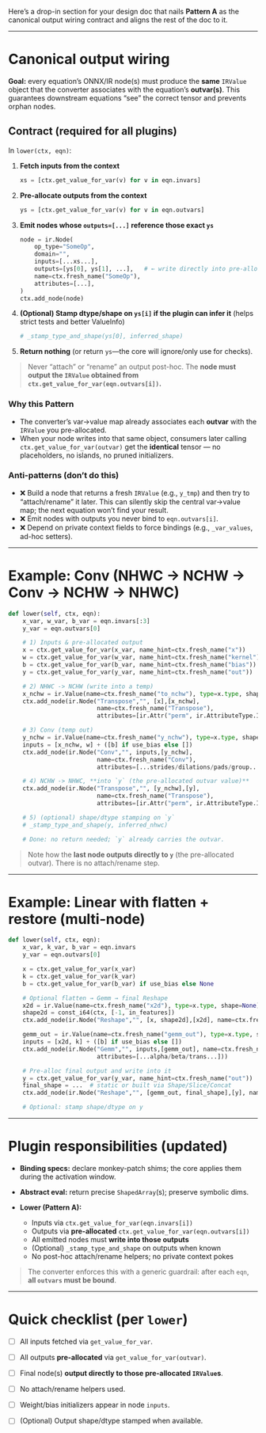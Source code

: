 Here’s a drop-in section for your design doc that nails **Pattern A** as the canonical output wiring contract and aligns the rest of the doc to it.

---

# Canonical output wiring 

**Goal:** every equation’s ONNX/IR node(s) must produce the **same** `IRValue` object that the converter associates with the equation’s **outvar(s)**. This guarantees downstream equations “see” the correct tensor and prevents orphan nodes.

## Contract (required for all plugins)

In `lower(ctx, eqn)`:

1. **Fetch inputs from the context**

   ```python
   xs = [ctx.get_value_for_var(v) for v in eqn.invars]
   ```
2. **Pre-allocate outputs from the context**

   ```python
   ys = [ctx.get_value_for_var(v) for v in eqn.outvars]
   ```
3. **Emit nodes whose `outputs=[...]` reference those exact `ys`**

   ```python
   node = ir.Node(
       op_type="SomeOp",
       domain="",
       inputs=[...xs...],
       outputs=[ys[0], ys[1], ...],   # ← write directly into pre-allocated out slots
       name=ctx.fresh_name("SomeOp"),
       attributes=[...],
   )
   ctx.add_node(node)
   ```
4. **(Optional) Stamp dtype/shape on `ys[i]` if the plugin can infer it**
   (helps strict tests and better ValueInfo)

   ```python
   # _stamp_type_and_shape(ys[0], inferred_shape)
   ```
5. **Return nothing** (or return `ys`—the core will ignore/only use for checks).

> Never “attach” or “rename” an output post-hoc. The **node must output the `IRValue` obtained from `ctx.get_value_for_var(eqn.outvars[i])`.**

### Why this Pattern 

* The converter’s var→value map already associates each **outvar** with the `IRValue` you pre-allocated.
* When your node writes into that same object, consumers later calling `ctx.get_value_for_var(outvar)` get the **identical** tensor — no placeholders, no islands, no pruned initializers.

### Anti-patterns (don’t do this)

* ❌ Build a node that returns a fresh `IRValue` (e.g., `y_tmp`) and then try to “attach/rename” it later.
  This can silently skip the central var→value map; the next equation won’t find your result.
* ❌ Emit nodes with outputs you never bind to `eqn.outvars[i]`.
* ❌ Depend on private context fields to force bindings (e.g., `_var_values`, ad-hoc setters).  

---

# Example: Conv (NHWC → NCHW → Conv → NCHW → NHWC)

```python
def lower(self, ctx, eqn):
    x_var, w_var, b_var = eqn.invars[:3]
    y_var = eqn.outvars[0]

    # 1) Inputs & pre-allocated output
    x = ctx.get_value_for_var(x_var, name_hint=ctx.fresh_name("x"))
    w = ctx.get_value_for_var(w_var, name_hint=ctx.fresh_name("kernel"))
    b = ctx.get_value_for_var(b_var, name_hint=ctx.fresh_name("bias")) if use_bias else None
    y = ctx.get_value_for_var(y_var, name_hint=ctx.fresh_name("out"))   # ← Pattern A

    # 2) NHWC -> NCHW (write into a temp)
    x_nchw = ir.Value(name=ctx.fresh_name("to_nchw"), type=x.type, shape=None)
    ctx.add_node(ir.Node("Transpose","", [x],[x_nchw],
                         name=ctx.fresh_name("Transpose"),
                         attributes=[ir.Attr("perm", ir.AttributeType.INTS, (0,3,1,2))]))

    # 3) Conv (temp out)
    y_nchw = ir.Value(name=ctx.fresh_name("y_nchw"), type=x.type, shape=None)
    inputs = [x_nchw, w] + ([b] if use_bias else [])
    ctx.add_node(ir.Node("Conv","", inputs,[y_nchw],
                         name=ctx.fresh_name("Conv"),
                         attributes=[...strides/dilations/pads/group...]))

    # 4) NCHW -> NHWC, **into `y` (the pre-allocated outvar value)**
    ctx.add_node(ir.Node("Transpose","", [y_nchw],[y],
                         name=ctx.fresh_name("Transpose"),
                         attributes=[ir.Attr("perm", ir.AttributeType.INTS, (0,2,3,1))]))

    # 5) (optional) shape/dtype stamping on `y`
    # _stamp_type_and_shape(y, inferred_nhwc)

    # Done: no return needed; `y` already carries the outvar.
```

> Note how the **last node outputs directly to `y`** (the pre-allocated outvar). There is no attach/rename step.

---

# Example: Linear with flatten + restore (multi-node)

```python
def lower(self, ctx, eqn):
    x_var, k_var, b_var = eqn.invars
    y_var = eqn.outvars[0]

    x = ctx.get_value_for_var(x_var)
    k = ctx.get_value_for_var(k_var)
    b = ctx.get_value_for_var(b_var) if use_bias else None

    # Optional flatten → Gemm → final Reshape
    x2d = ir.Value(name=ctx.fresh_name("x2d"), type=x.type, shape=None)
    shape2d = const_i64(ctx, [-1, in_features])
    ctx.add_node(ir.Node("Reshape","", [x, shape2d],[x2d], name=ctx.fresh_name("Reshape")))

    gemm_out = ir.Value(name=ctx.fresh_name("gemm_out"), type=x.type, shape=None)
    inputs = [x2d, k] + ([b] if use_bias else [])
    ctx.add_node(ir.Node("Gemm","", inputs,[gemm_out], name=ctx.fresh_name("Gemm"),
                         attributes=[...alpha/beta/trans...]))

    # Pre-alloc final output and write into it
    y = ctx.get_value_for_var(y_var, name_hint=ctx.fresh_name("out"))    # ← Pattern A
    final_shape = ...  # static or built via Shape/Slice/Concat
    ctx.add_node(ir.Node("Reshape","", [gemm_out, final_shape],[y], name=ctx.fresh_name("Reshape")))

    # Optional: stamp shape/dtype on y
```

---

# Plugin responsibilities (updated)

* **Binding specs:** declare monkey-patch shims; the core applies them during the activation window.
* **Abstract eval:** return precise `ShapedArray`(s); preserve symbolic dims.
* **Lower (Pattern A):**

  * Inputs via `ctx.get_value_for_var(eqn.invars[i])`
  * Outputs via **pre-allocated** `ctx.get_value_for_var(eqn.outvars[i])`
  * All emitted nodes must **write into those outputs**
  * (Optional) `_stamp_type_and_shape` on outputs when known
  * No post-hoc attach/rename helpers; no private context pokes

> The converter enforces this with a generic guardrail: after each `eqn`, **all `outvars` must be bound**.
 
---

# Quick checklist (per `lower`)

* [ ] All inputs fetched via `get_value_for_var`.
* [ ] All outputs **pre-allocated** via `get_value_for_var(outvar)`.
* [ ] Final node(s) **output directly to those pre-allocated `IRValue`s**.
* [ ] No attach/rename helpers used.
* [ ] Weight/bias initializers appear in node `inputs`.
* [ ] (Optional) Output shape/dtype stamped when available.

 
